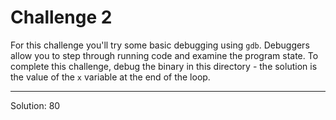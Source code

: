 # Challenge 2

For this challenge you'll try some basic debugging using `gdb`. Debuggers allow you to step through running code and examine the program state. To complete this challenge, debug the binary in this directory - the solution is the value of the `x` variable at the end of the loop.

---

Solution: 80
